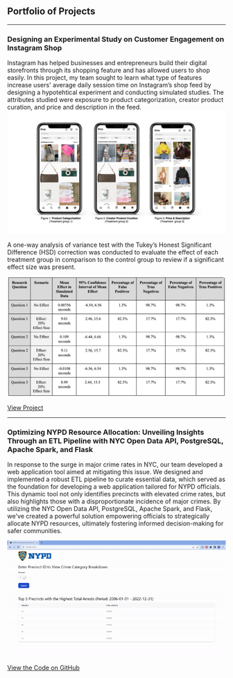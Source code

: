 ## Portfolio of Projects

---

### Designing an Experimental Study on Customer Engagement on Instagram Shop
Instagram has helped businesses and entrepreneurs build their digital storefronts through its shopping feature and has allowed users to shop easily. In this project, my team sought to learn what type of features increase users' average daily session time on Instagram’s shop feed by designing a hypotehtical experiment and conducting simulated studies. The attributes studied were exposure to product categorization, creator product curation, and price and description in the feed. 
<img src="images/treatments.jpeg"/>

A one-way analysis of variance test with the Tukey’s Honest Significant Difference (HSD) correction was conducted to evaluate the effect of each treatment group in comparison to the control group to review if a significant effect size was present.

<img src="images/simulations results.png"/>

[View Project](https://joycemegumi.github.io/research-design-project)

---
### Optimizing NYPD Resource Allocation: Unveiling Insights Through an ETL Pipeline with NYC Open Data API, PostgreSQL, Apache Spark, and Flask

In response to the surge in major crime rates in NYC, our team developed a web application tool aimed at mitigating this issue. We designed and implemented a robust ETL pipeline to curate essential data, which served as the foundation for developing a web application tailored for NYPD officials. This dynamic tool not only identifies precincts with elevated crime rates, but also highlights those with a disproportionate incidence of major crimes. By utilizing the NYC Open Data API, PostgreSQL, Apache Spark, and Flask, we've created a powerful solution empowering officials to strategically allocate NYPD resources, ultimately fostering informed decision-making for safer communities.

![NY Crime Flask App](images/ny-crime-demo.gif)

[View the Code on GitHub](https://github.com/joycemegumi/Managing-Data-Project)


